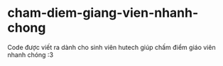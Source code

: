 # cham-diem-giang-vien-nhanh-chong
Code được viết ra dành cho sinh viên hutech giúp chấm điểm giáo viên nhanh chóng :3
